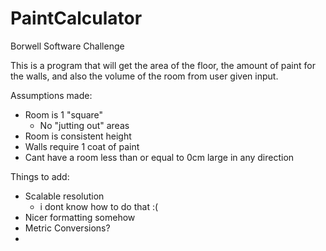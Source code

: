 # PaintCalculator
Borwell Software Challenge

This is a program that will get the area of the floor, the amount of paint for the walls, and also the volume of the room from user given input.

Assumptions made: 
  - Room is 1 "square"
    - No "jutting out" areas
  - Room is consistent height
  - Walls require 1 coat of paint
  - Cant have a room less than or equal to 0cm large in any direction
  
Things to add: 
  - Scalable resolution
    - i dont know how to do that :(
  - Nicer formatting somehow
  - Metric Conversions?
  - 

